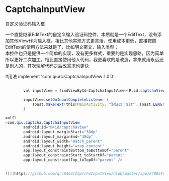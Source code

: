 # CaptchaInputView
自定义验证码输入框

一个直接继承EditText的自定义输入验证码控件，本质就是一个EditText，没有添加其他View作为输入框，相比其他实现方式更灵活，使用成本更低，直接按照EditText的使用方法来就是了，比如明文密文，输入类型；<br>
本控件也只是提供一个简单的实现，没有更多样式，重要的是实现思路，因为简单所以更好二次加工。相比直接使用他人代码，我更喜欢的是改造，拿来就用永远还是别人的，其次理解代码之后改需求也更快<br>

#用法
implement 'com.qiurc:CaptchaInputView:1.0.0'<br>

```Java
        
        val inputView = findViewById<CaptchaInputView>(R.id.captchaView)

        inputView.setOnInputCompleteListener {
            Toast.makeText(this@MainActivity, "验证码：$it", Toast.LENGTH_LONG).show()
        }

xml中
<com.qiu.captcha.CaptchaInputView
        android:id="@+id/captchaView"
        android:layout_marginStart="38dp"
        android:layout_marginEnd="38dp"
        android:layout_width="match_parent"
        android:layout_height="wrap_content"
        app:layout_constraintBottom_toBottomOf="parent"
        app:layout_constraintStart_toStartOf="parent"
        app:layout_constraintTop_toTopOf="parent" />

    
![](https://github.com/qrc0403/CaptchaInputView/blob/master/app/E70B2F2F-C746-401e-97E4-0B03590C5640.png)  

